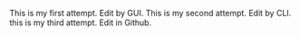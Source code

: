 This is my first attempt. Edit by GUI.
This is my second attempt. Edit by CLI.
this is my third attempt. Edit in Github.
